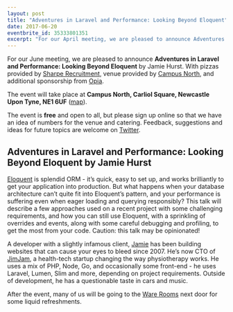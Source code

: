 ```yaml
---
layout: post
title: "Adventures in Laravel and Performance: Looking Beyond Eloquent"
date: 2017-06-20
eventbrite_id: 35333801351
excerpt: "For our April meeting, we are pleased to announce Adventures in Laravel and Performance: Looking Beyond Eloquent by Jamie Hurst."
---
```

For our June meeting, we are pleased to announce **Adventures in Laravel and Performance: Looking Beyond Eloquent** by Jamie Hurst.
With pizzas provided by [Sharpe Recruitment][2], venue provided by [Campus North][3], and additional sponsorship from [Opia][4].

The event will take place at **Campus North, Carliol Square, Newcastle Upon Tyne, NE1 6UF** ([map][5]).

The event is **free** and open to all, but please sign up online so that we have an idea of numbers for the venue and catering.
Feedback, suggestions and ideas for future topics are welcome on [Twitter][6].

## Adventures in Laravel and Performance: Looking Beyond Eloquent by Jamie Hurst

[Eloquent][7] is splendid ORM - it’s quick, easy to set up, and works brilliantly to get your application into production. But what happens when your database architecture can’t quite fit into Eloquent’s pattern, and your performance is suffering even when eager loading and querying responsibly? This talk will describe a few approaches used on a recent project with some challenging requirements, and how you can still use Eloquent, with a sprinkling of overrides and events, along with some careful debugging and profiling, to get the most from your code. Caution: this talk may be opinionated!

A developer with a slightly infamous client, [Jamie][8] has been building websites that can cause your eyes to bleed since 2007. 
He’s now CTO of [JimJam][9], a health-tech startup changing the way physiotherapy works. 
He uses a mix of PHP, Node, Go, and occasionally some front-end - he uses Laravel, Lumen, Slim and more, depending on project requirements. 
Outside of development, he has a questionable taste in cars and music.

After the event, many of us will be going to the [Ware Rooms][10] next door for some liquid refreshments.

[2]: http://www.sharperecruitment.co.uk/
[3]: http://campusnorth.co.uk/
[4]: https://www.opia-sp.com/en/home
[5]: https://www.google.co.uk/maps/place/Campus+North/@54.9729132,-1.610583,17z/data=!3m1!4b1!4m5!3m4!1s0x487e70c8214ef835:0x728e1f222751ef97!8m2!3d54.9728115!4d-1.6082737
[6]: https://twitter.com/phpne
[7]: https://laravel.com/docs/5.4/eloquent
[8]: https://twitter.com/jamiefdhurst
[9]: https://jimj.am/
[10]: http://www.eurohostels.co.uk/newcastle/the-ware-rooms/
